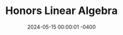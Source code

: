 ---
title: Honors Linear Algebra
class_code: MAT 217
semester_name: Spring 2024
semester_order: 3
order: 1
post_url: /posts/mat-217/
date: 2024-05-15 00:00:01 -0400
downloads:
  - label: MAT 217 Notes
    url: /downloads/MAT%20217%20Notes.pdf
texts:
  - title: Linear Algebra Done Right
    author: Sheldon Axler
  - title: Linear Algebra
    author: Arnold Insel, Lawrence Spence, and Stephen Friedberg
  - title: Linear Algebra
    author: Kenneth Hoffman and Ray Kunze
---